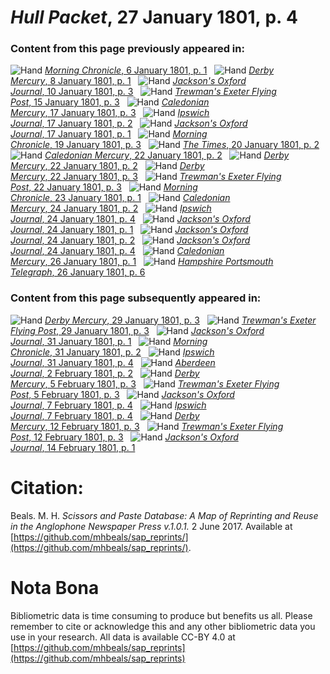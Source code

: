 # *Hull Packet*, 27 January 1801, p. 4  
  
### Content from this page previously appeared in:  
![Hand](http://scissorsandpaste.net/wp-content/uploads/2017/06/smallhandpointer.png) [*Morning Chronicle*, 6 January 1801, p. 1](https://mhbeals.github.io/sap_html/Morning-Chronicle/Morning-Chronicle-6-January-1801-p-1)  
![Hand](http://scissorsandpaste.net/wp-content/uploads/2017/06/smallhandpointer.png) [*Derby Mercury*, 8 January 1801, p. 1](https://mhbeals.github.io/sap_html/Derby-Mercury/Derby-Mercury-8-January-1801-p-1)  
![Hand](http://scissorsandpaste.net/wp-content/uploads/2017/06/smallhandpointer.png) [*Jackson's Oxford Journal*, 10 January 1801, p. 3](https://mhbeals.github.io/sap_html/Jackson's-Oxford-Journal/Jackson's-Oxford-Journal-10-January-1801-p-3)  
![Hand](http://scissorsandpaste.net/wp-content/uploads/2017/06/smallhandpointer.png) [*Trewman's Exeter Flying Post*, 15 January 1801, p. 3](https://mhbeals.github.io/sap_html/Trewman's-Exeter-Flying-Post/Trewman's-Exeter-Flying-Post-15-January-1801-p-3)  
![Hand](http://scissorsandpaste.net/wp-content/uploads/2017/06/smallhandpointer.png) [*Caledonian Mercury*, 17 January 1801, p. 3](https://mhbeals.github.io/sap_html/Caledonian-Mercury/Caledonian-Mercury-17-January-1801-p-3)  
![Hand](http://scissorsandpaste.net/wp-content/uploads/2017/06/smallhandpointer.png) [*Ipswich Journal*, 17 January 1801, p. 2](https://mhbeals.github.io/sap_html/Ipswich-Journal/Ipswich-Journal-17-January-1801-p-2)  
![Hand](http://scissorsandpaste.net/wp-content/uploads/2017/06/smallhandpointer.png) [*Jackson's Oxford Journal*, 17 January 1801, p. 1](https://mhbeals.github.io/sap_html/Jackson's-Oxford-Journal/Jackson's-Oxford-Journal-17-January-1801-p-1)  
![Hand](http://scissorsandpaste.net/wp-content/uploads/2017/06/smallhandpointer.png) [*Morning Chronicle*, 19 January 1801, p. 3](https://mhbeals.github.io/sap_html/Morning-Chronicle/Morning-Chronicle-19-January-1801-p-3)  
![Hand](http://scissorsandpaste.net/wp-content/uploads/2017/06/smallhandpointer.png) [*The Times*, 20 January 1801, p. 2](https://mhbeals.github.io/sap_html/The-Times/The-Times-20-January-1801-p-2)  
![Hand](http://scissorsandpaste.net/wp-content/uploads/2017/06/smallhandpointer.png) [*Caledonian Mercury*, 22 January 1801, p. 2](https://mhbeals.github.io/sap_html/Caledonian-Mercury/Caledonian-Mercury-22-January-1801-p-2)  
![Hand](http://scissorsandpaste.net/wp-content/uploads/2017/06/smallhandpointer.png) [*Derby Mercury*, 22 January 1801, p. 2](https://mhbeals.github.io/sap_html/Derby-Mercury/Derby-Mercury-22-January-1801-p-2)  
![Hand](http://scissorsandpaste.net/wp-content/uploads/2017/06/smallhandpointer.png) [*Derby Mercury*, 22 January 1801, p. 3](https://mhbeals.github.io/sap_html/Derby-Mercury/Derby-Mercury-22-January-1801-p-3)  
![Hand](http://scissorsandpaste.net/wp-content/uploads/2017/06/smallhandpointer.png) [*Trewman's Exeter Flying Post*, 22 January 1801, p. 3](https://mhbeals.github.io/sap_html/Trewman's-Exeter-Flying-Post/Trewman's-Exeter-Flying-Post-22-January-1801-p-3)  
![Hand](http://scissorsandpaste.net/wp-content/uploads/2017/06/smallhandpointer.png) [*Morning Chronicle*, 23 January 1801, p. 1](https://mhbeals.github.io/sap_html/Morning-Chronicle/Morning-Chronicle-23-January-1801-p-1)  
![Hand](http://scissorsandpaste.net/wp-content/uploads/2017/06/smallhandpointer.png) [*Caledonian Mercury*, 24 January 1801, p. 2](https://mhbeals.github.io/sap_html/Caledonian-Mercury/Caledonian-Mercury-24-January-1801-p-2)  
![Hand](http://scissorsandpaste.net/wp-content/uploads/2017/06/smallhandpointer.png) [*Ipswich Journal*, 24 January 1801, p. 4](https://mhbeals.github.io/sap_html/Ipswich-Journal/Ipswich-Journal-24-January-1801-p-4)  
![Hand](http://scissorsandpaste.net/wp-content/uploads/2017/06/smallhandpointer.png) [*Jackson's Oxford Journal*, 24 January 1801, p. 1](https://mhbeals.github.io/sap_html/Jackson's-Oxford-Journal/Jackson's-Oxford-Journal-24-January-1801-p-1)  
![Hand](http://scissorsandpaste.net/wp-content/uploads/2017/06/smallhandpointer.png) [*Jackson's Oxford Journal*, 24 January 1801, p. 2](https://mhbeals.github.io/sap_html/Jackson's-Oxford-Journal/Jackson's-Oxford-Journal-24-January-1801-p-2)  
![Hand](http://scissorsandpaste.net/wp-content/uploads/2017/06/smallhandpointer.png) [*Jackson's Oxford Journal*, 24 January 1801, p. 4](https://mhbeals.github.io/sap_html/Jackson's-Oxford-Journal/Jackson's-Oxford-Journal-24-January-1801-p-4)  
![Hand](http://scissorsandpaste.net/wp-content/uploads/2017/06/smallhandpointer.png) [*Caledonian Mercury*, 26 January 1801, p. 1](https://mhbeals.github.io/sap_html/Caledonian-Mercury/Caledonian-Mercury-26-January-1801-p-1)  
![Hand](http://scissorsandpaste.net/wp-content/uploads/2017/06/smallhandpointer.png) [*Hampshire Portsmouth Telegraph*, 26 January 1801, p. 6](https://mhbeals.github.io/sap_html/Hampshire-Portsmouth-Telegraph/Hampshire-Portsmouth-Telegraph-26-January-1801-p-6)  
  
### Content from this page subsequently appeared in:  
![Hand](http://scissorsandpaste.net/wp-content/uploads/2017/06/smallhandpointer.png) [*Derby Mercury*, 29 January 1801, p. 3](https://mhbeals.github.io/sap_html/Derby-Mercury/Derby-Mercury-29-January-1801-p-3)  
![Hand](http://scissorsandpaste.net/wp-content/uploads/2017/06/smallhandpointer.png) [*Trewman's Exeter Flying Post*, 29 January 1801, p. 3](https://mhbeals.github.io/sap_html/Trewman's-Exeter-Flying-Post/Trewman's-Exeter-Flying-Post-29-January-1801-p-3)  
![Hand](http://scissorsandpaste.net/wp-content/uploads/2017/06/smallhandpointer.png) [*Jackson's Oxford Journal*, 31 January 1801, p. 1](https://mhbeals.github.io/sap_html/Jackson's-Oxford-Journal/Jackson's-Oxford-Journal-31-January-1801-p-1)  
![Hand](http://scissorsandpaste.net/wp-content/uploads/2017/06/smallhandpointer.png) [*Morning Chronicle*, 31 January 1801, p. 2](https://mhbeals.github.io/sap_html/Morning-Chronicle/Morning-Chronicle-31-January-1801-p-2)  
![Hand](http://scissorsandpaste.net/wp-content/uploads/2017/06/smallhandpointer.png) [*Ipswich Journal*, 31 January 1801, p. 4](https://mhbeals.github.io/sap_html/Ipswich-Journal/Ipswich-Journal-31-January-1801-p-4)  
![Hand](http://scissorsandpaste.net/wp-content/uploads/2017/06/smallhandpointer.png) [*Aberdeen Journal*, 2 February 1801, p. 2](https://mhbeals.github.io/sap_html/Aberdeen-Journal/Aberdeen-Journal-2-February-1801-p-2)  
![Hand](http://scissorsandpaste.net/wp-content/uploads/2017/06/smallhandpointer.png) [*Derby Mercury*, 5 February 1801, p. 3](https://mhbeals.github.io/sap_html/Derby-Mercury/Derby-Mercury-5-February-1801-p-3)  
![Hand](http://scissorsandpaste.net/wp-content/uploads/2017/06/smallhandpointer.png) [*Trewman's Exeter Flying Post*, 5 February 1801, p. 3](https://mhbeals.github.io/sap_html/Trewman's-Exeter-Flying-Post/Trewman's-Exeter-Flying-Post-5-February-1801-p-3)  
![Hand](http://scissorsandpaste.net/wp-content/uploads/2017/06/smallhandpointer.png) [*Jackson's Oxford Journal*, 7 February 1801, p. 4](https://mhbeals.github.io/sap_html/Jackson's-Oxford-Journal/Jackson's-Oxford-Journal-7-February-1801-p-4)  
![Hand](http://scissorsandpaste.net/wp-content/uploads/2017/06/smallhandpointer.png) [*Ipswich Journal*, 7 February 1801, p. 4](https://mhbeals.github.io/sap_html/Ipswich-Journal/Ipswich-Journal-7-February-1801-p-4)  
![Hand](http://scissorsandpaste.net/wp-content/uploads/2017/06/smallhandpointer.png) [*Derby Mercury*, 12 February 1801, p. 3](https://mhbeals.github.io/sap_html/Derby-Mercury/Derby-Mercury-12-February-1801-p-3)  
![Hand](http://scissorsandpaste.net/wp-content/uploads/2017/06/smallhandpointer.png) [*Trewman's Exeter Flying Post*, 12 February 1801, p. 3](https://mhbeals.github.io/sap_html/Trewman's-Exeter-Flying-Post/Trewman's-Exeter-Flying-Post-12-February-1801-p-3)  
![Hand](http://scissorsandpaste.net/wp-content/uploads/2017/06/smallhandpointer.png) [*Jackson's Oxford Journal*, 14 February 1801, p. 1](https://mhbeals.github.io/sap_html/Jackson's-Oxford-Journal/Jackson's-Oxford-Journal-14-February-1801-p-1)  


# Citation: 

Beals. M. H. *Scissors and Paste Database: A Map of Reprinting and Reuse in the Anglophone Newspaper Press v.1.0.1.* 2 June 2017. Available at [https://github.com/mhbeals/sap_reprints/](https://github.com/mhbeals/sap_reprints/). 

# Nota Bona

Bibliometric data is time consuming to produce but benefits us all. Please remember to cite or acknowledge this and any other bibliometric data you use in your research. All data is available CC-BY 4.0 at [https://github.com/mhbeals/sap_reprints](https://github.com/mhbeals/sap_reprints)